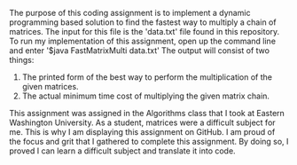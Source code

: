 The purpose of this coding assignment is to implement a dynamic programming based solution to find the fastest way to multiply a chain of matrices. 
The input for this file is the 'data.txt' file found in this repository.
To run my implementation of this assignment, open up the command line and enter '$java FastMatrixMulti data.txt'
The output will consist of two things:
  1. The printed form of the best way to perform the multiplication of the given matrices.
  2. The actual minimum time cost of multiplying the given matrix chain.

This assignment was assigned in the Algorithms class that I took at Eastern Washington University. As a student, matrices were a difficult subject for me. This is why I am displaying this assignment on GitHub. I am proud of the focus and grit that I gathered to complete this assignment. By doing so, I proved I can learn a difficult subject and translate it into code.
